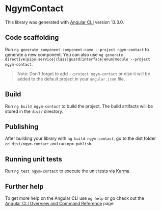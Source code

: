 # NgymContact

This library was generated with [Angular CLI](https://github.com/angular/angular-cli) version 13.3.0.

## Code scaffolding

Run `ng generate component component-name --project ngym-contact` to generate a new component. You can also use `ng generate directive|pipe|service|class|guard|interface|enum|module --project ngym-contact`.

> Note: Don't forget to add `--project ngym-contact` or else it will be added to the default project in your `angular.json` file.

## Build

Run `ng build ngym-contact` to build the project. The build artifacts will be stored in the `dist/` directory.

## Publishing

After building your library with `ng build ngym-contact`, go to the dist folder `cd dist/ngym-contact` and run `npm publish`.

## Running unit tests

Run `ng test ngym-contact` to execute the unit tests via [Karma](https://karma-runner.github.io).

## Further help

To get more help on the Angular CLI use `ng help` or go check out the [Angular CLI Overview and Command Reference](https://angular.io/cli) page.

